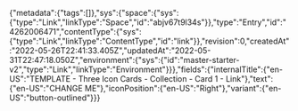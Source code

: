 {"metadata":{"tags":[]},"sys":{"space":{"sys":{"type":"Link","linkType":"Space","id":"abjv67t9l34s"}},"type":"Entry","id":"4262006471","contentType":{"sys":{"type":"Link","linkType":"ContentType","id":"link"}},"revision":0,"createdAt":"2022-05-26T22:41:33.405Z","updatedAt":"2022-05-31T22:47:18.050Z","environment":{"sys":{"id":"master-starter-v2","type":"Link","linkType":"Environment"}}},"fields":{"internalTitle":{"en-US":"TEMPLATE - Three Icon Cards - Collection - Card 1 - Link"},"text":{"en-US":"CHANGE ME"},"iconPosition":{"en-US":"Right"},"variant":{"en-US":"button-outlined"}}}